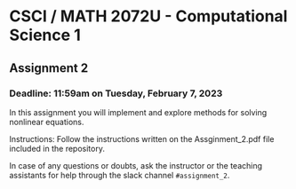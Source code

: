 # CSCI / MATH 2072U - Computational Science 1

## Assignment 2
### Deadline:  11:59am on Tuesday, February 7, 2023

In this assignment you will implement and explore methods for solving nonlinear equations.

Instructions:  Follow the instructions written on the Assginment_2.pdf file included in the repository.  

In case of any questions or doubts, ask the instructor or the teaching assistants for help through the slack channel `#assignment_2`.

